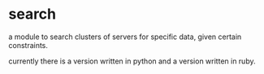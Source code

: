 # search
a module to search clusters of servers for specific data, given certain constraints.

currently there is a version written in python and a version written in ruby.
